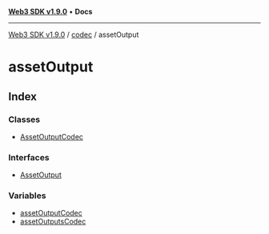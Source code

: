 [**Web3 SDK v1.9.0**](../../../../README.md) • **Docs**

***

[Web3 SDK v1.9.0](../../../../globals.md) / [codec](../../README.md) / assetOutput

# assetOutput

## Index

### Classes

- [AssetOutputCodec](classes/AssetOutputCodec.md)

### Interfaces

- [AssetOutput](interfaces/AssetOutput.md)

### Variables

- [assetOutputCodec](variables/assetOutputCodec.md)
- [assetOutputsCodec](variables/assetOutputsCodec.md)
